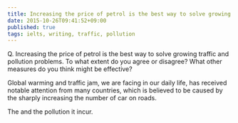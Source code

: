 ```yaml
---
title: Increasing the price of petrol is the best way to solve growing traffic and pollution problems
date: 2015-10-26T09:41:52+09:00
published: true
tags: ielts, writing, traffic, pollution
---
```


Q. Increasing the price of petrol is the best way to solve growing traffic and pollution problems.
To what extent do you agree or disagree?
What other measures do you think might be effective?


Global warming and traffic jam, we are facing in our daily life, has received notable attention from many countries, which is believed to be caused by the sharply increasing the number of car on roads.

The  and the pollution it incur.
